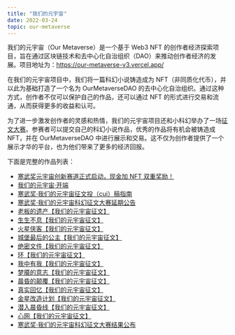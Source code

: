 ```yaml
---
title: "我们的元宇宙"
date: 2022-03-24
topic: our-metaverse
---
```


我们的元宇宙（Our Metaverse）是一个基于 Web3 NFT 的创作者经济探索项目，旨在通过区块链技术和去中心化自治组织（DAO）来推动创作者经济的发展。项目地址为：https://our-metaverse-v3.vercel.app/

在我们的元宇宙项目中，我们将一篇科幻小说铸造成为 NFT（非同质化代币），并以此为基础打造了一个名为 OurMetaverseDAO 的去中心化自治组织。通过这种方式，创作者不仅可以保护自己的作品，还可以通过 NFT 的形式进行交易和流通，从而获得更多的收益和认可。

为了进一步激发创作者的灵感和热情，我们的元宇宙项目还和小科幻举办了一场[征文大赛](https://mp.weixin.qq.com/s/mDBhtfi6oSn6gmJLZL5fQg)。参赛者可以提交自己的科幻小说作品，优秀的作品将有机会被铸造成 NFT，并在 OurMetaverseDAO 中进行展示和交易。这不仅为创作者提供了一个展示才华的平台，也为他们带来了更多的经济回报。

下面是完整的作品列表：

- [寒武奖元宇宙创新赛道正式启动，现金加 NFT 双重奖励！](http://mp.weixin.qq.com/s?__biz=MzA3ODc2NjQzOA==&mid=2452010697&idx=1&sn=ff9ed2f4ed6b11f61e3d6c30f1ed97b0&chksm=886fdec0bf1857d605708efffd55578b4a5341ec72fa8a3798799ac82107eb60fb1f50985ac7#rd)
- [我们的元宇宙·开端](http://mp.weixin.qq.com/s?__biz=MzA3ODc2NjQzOA==&mid=2452010697&idx=2&sn=224606c1544371f85767b0c739793c54&chksm=886fdec0bf1857d6050e7eb07d6d38bac58d493f616beecd9e56b900ff1e4e08d3fba5b0c891#rd)
- [寒武奖·我们的元宇宙征文投（cui）稿指南](http://mp.weixin.qq.com/s?__biz=MzA3ODc2NjQzOA==&mid=2452011072&idx=1&sn=b9ddfe67ed3c32cbe3d8ac3f5791a613&chksm=886fd049bf18595f38642cdc1064c5add2f749a278d98b399b5e01b71a4ccbb6dd12632fbeef#rd)
- [寒武奖·我们的元宇宙科幻征文大赛延期公告](http://mp.weixin.qq.com/s?__biz=MzA3ODc2NjQzOA==&mid=2452011112&idx=1&sn=85e15d811460abb12f3a0b4a3cd8e133&chksm=886fd061bf18597754330425286b77003f6e5f9008ddf8e5c098c6b93e1ed36cf50d58d9df53#rd)
- [老板的遗产【我们的元宇宙征文】](http://mp.weixin.qq.com/s?__biz=MzA3ODc2NjQzOA==&mid=2452011085&idx=1&sn=68e251702ee04b145acd94e8aa52e73f&chksm=886fd044bf1859529e4683d1c2f634dd95057bb3fbf020ad213fd52f7b48adc149d69d7e05df#rd)
- [生生不息【我们的元宇宙征文】](http://mp.weixin.qq.com/s?__biz=MzA3ODc2NjQzOA==&mid=2452011142&idx=1&sn=66321dac39f0e83fef84179919eab479&chksm=886fd08fbf185999f10ee7c4aa5fb3becd7f2d6e064a1ce96169488723cb05f8440d39a35ec5#rd)
- [火星侠客【我们的元宇宙征文】](http://mp.weixin.qq.com/s?__biz=MzA3ODc2NjQzOA==&mid=2452011150&idx=1&sn=f9a561d840caee3fca8519d6996de9bd&chksm=886fd087bf18599179a445ceb329c415c1f40dc0e5848c5ecf8bc40e9fbe9baad5caef3f7454#rd)
- [城堡最后的公主【我们的元宇宙征文】](http://mp.weixin.qq.com/s?__biz=MzA3ODc2NjQzOA==&mid=2452011180&idx=1&sn=071c3718dedbc255e060eeb1858f9e7c&chksm=886fd0a5bf1859b393fc4ddf825b4355a9bce89119c1f7a025737d07ee2bbe5afc6f72257633#rd)
- [绝密文件【我们的元宇宙征文】](http://mp.weixin.qq.com/s?__biz=MzA3ODc2NjQzOA==&mid=2452011192&idx=1&sn=cbaa68516623ea76101e65a1e24962ea&chksm=886fd0b1bf1859a756e7ecc461c1ff2383200477406e5993d11005b0c0d846d79c4b03634b08#rd)
- [环【我们的元宇宙征文】](http://mp.weixin.qq.com/s?__biz=MzA3ODc2NjQzOA==&mid=2452011252&idx=1&sn=dbbfbc5889cdaf668e1704f4271d99fb&chksm=886fd0fdbf1859eb9da973a5b1420f91bb3775a145a1eb27003dc53245b170c0c809ba6f7ac9#rd)
- [我中有我【我们的元宇宙征文】](http://mp.weixin.qq.com/s?__biz=MzA3ODc2NjQzOA==&mid=2452011266&idx=2&sn=66507fe2d3409630ec07969a9d374400&chksm=886fd10bbf18581db1b62c833a6cf93816a143b99e523f7a162c3b82a24f56516ed7c05ad644#rd)
- [梦魇的意志【我们的元宇宙征文】](http://mp.weixin.qq.com/s?__biz=MzA3ODc2NjQzOA==&mid=2452011266&idx=1&sn=35d942e50630a8b1e317b3ed1e2e8442&chksm=886fd10bbf18581d96c0bfbcb98f79a5818f80176b96d9ac9078541fee1459e067a309bcae42#rd)
- [晨昏的颠覆【我们的元宇宙征文】](http://mp.weixin.qq.com/s?__biz=MzA3ODc2NjQzOA==&mid=2452011274&idx=1&sn=122ba175e17e33a6377b49a1941e52dd&chksm=886fd103bf1858151918b6bbda4deb21ed97ec96c9cd137147ab05861da7ab93f59a3d66eedb#rd)
- [真实回忆【我们的元宇宙征文】](http://mp.weixin.qq.com/s?__biz=MzA3ODc2NjQzOA==&mid=2452011290&idx=2&sn=55b9da563a9e48c362770614d1d9cf9d&chksm=886fd113bf1858058f76250f6cf7b991cf96e9f3c9ae6333660228de7746e1565badbf735c1d#rd)
- [金星改造计划【我们的元宇宙征文】](http://mp.weixin.qq.com/s?__biz=MzA3ODc2NjQzOA==&mid=2452011290&idx=1&sn=82311f45303439f12a233315d2da9507&chksm=886fd113bf185805436d74a8852499f2beff77e53a81c58f7d5d8bdacf651e9a6a4e7c2483ce#rd)
- [潜入晨昏线【我们的元宇宙征文】](http://mp.weixin.qq.com/s?__biz=MzA3ODc2NjQzOA==&mid=2452011298&idx=1&sn=ec27581fd7fc4c304849fb1478a0020c&chksm=886fd12bbf18583d38b4f7cc6638302e325a3d5243118eb01cca6449d05f8b74789affa39640#rd)
- [心网【我们的元宇宙征文】](http://mp.weixin.qq.com/s?__biz=MzA3ODc2NjQzOA==&mid=2452011306&idx=1&sn=839fe211c65c195f260fc6034c4bf0db&chksm=886fd123bf185835256a1e6376910f9218f86f81f01772d9a27f8bc21912f9a927f5bf67baaf#rd)
- [寒武奖·我们的元宇宙科幻征文大赛结果公布](http://mp.weixin.qq.com/s?__biz=MzA3ODc2NjQzOA==&mid=2452011382&idx=1&sn=291fe23520b0bc6a38cb9617593b74e3&chksm=886fd17fbf185869b2b66a92beebb7f9d5e171a8477cc9075411e88725ac64c5061ec7f7e86e#rd)
